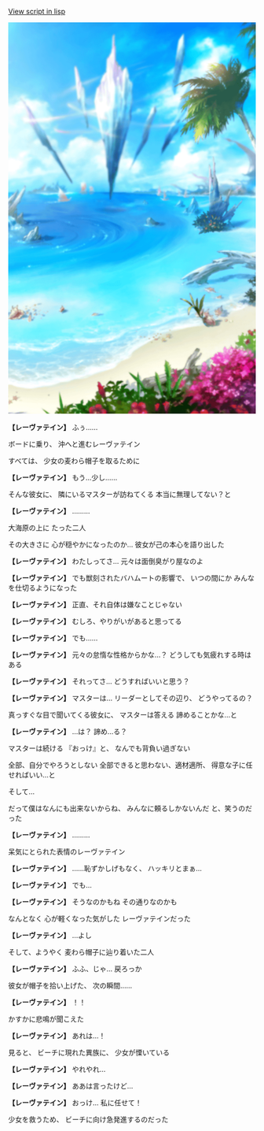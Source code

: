 [View script in lisp](../scripts/210023212.txt)

![sea_beach_day.png](../images/backgrounds/sea_beach_day.png)

**【レーヴァテイン】**
ふぅ……

ボードに乗り、
沖へと進むレーヴァテイン

すべては、
少女の麦わら帽子を取るために

**【レーヴァテイン】**
もう…少し……

そんな彼女に、
隣にいるマスターが訪ねてくる
本当に無理してない？と

**【レーヴァテイン】**
………

大海原の上に
たった二人

その大きさに
心が穏やかになったのか…
彼女が己の本心を語り出した

**【レーヴァテイン】**
わたしってさ…
元々は面倒臭がり屋なのよ

**【レーヴァテイン】**
でも獣刻されたバハムートの影響で、
いつの間にか
みんなを仕切るようになった

**【レーヴァテイン】**
正直、それ自体は嫌なことじゃない

**【レーヴァテイン】**
むしろ、やりがいがあると思ってる

**【レーヴァテイン】**
でも……

**【レーヴァテイン】**
元々の怠惰な性格からかな…？
どうしても気疲れする時はある

**【レーヴァテイン】**
それってさ…
どうすればいいと思う？

**【レーヴァテイン】**
マスターは…
リーダーとしてその辺り、
どうやってるの？

真っすぐな目で聞いてくる彼女に、
マスターは答える
諦めることかな…と

**【レーヴァテイン】**
…は？
諦め…る？

マスターは続ける
『おっけ』と、
なんでも背負い過ぎない

全部、自分でやろうとしない
全部できると思わない、適材適所、
得意な子に任せればいい…と

そして…

だって僕はなんにも出来ないからね、
みんなに頼るしかないんだ
と、笑うのだった

**【レーヴァテイン】**
………

呆気にとられた表情のレーヴァテイン

**【レーヴァテイン】**
……恥ずかしげもなく、
ハッキリとまぁ…

**【レーヴァテイン】**
でも…

**【レーヴァテイン】**
そうなのかもね
その通りなのかも

なんとなく
心が軽くなった気がした
レーヴァテインだった

**【レーヴァテイン】**
…よし

そして、ようやく
麦わら帽子に辿り着いた二人

**【レーヴァテイン】**
ふふ、じゃ…
戻ろっか

彼女が帽子を拾い上げた、
次の瞬間……

**【レーヴァテイン】**
！！

かすかに悲鳴が聞こえた

**【レーヴァテイン】**
あれは…！

見ると、
ビーチに現れた異族に、
少女が慄いている

**【レーヴァテイン】**
やれやれ…

**【レーヴァテイン】**
ああは言ったけど…

**【レーヴァテイン】**
おっけ…
私に任せて！

少女を救うため、
ビーチに向け急発進するのだった